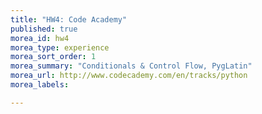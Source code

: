 ```yaml
---
title: "HW4: Code Academy"
published: true
morea_id: hw4
morea_type: experience
morea_sort_order: 1
morea_summary: "Conditionals & Control Flow, PygLatin"
morea_url: http://www.codecademy.com/en/tracks/python
morea_labels:

---
```

<!--## Code Academy Sign Up

Throughout the semester we will be exploring new concepts through Code Academy.
Visit [codecademy.com](http://www.codecademy.com/en/tracks/python) and create an account. Then go to view my profile. Post this URL to moodle to submit your assignment.

*Make sure you have completed **both** the Python Syntax & Tip Calculator exercises before the due date.*-->